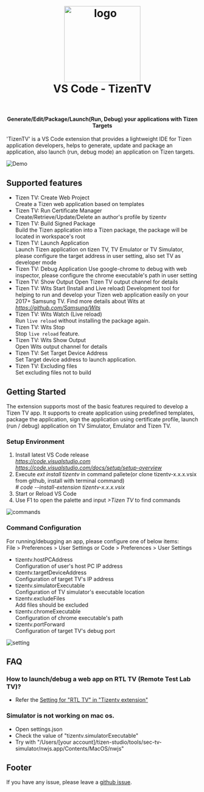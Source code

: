 <h1 align="center">
  <br>
    <img src="https://raw.githubusercontent.com/samsung/vscode-extension-tizentv/master/images/icon.png?branch=master" alt="logo" width="200">
  <br>
  VS Code - TizenTV
  <br>
  <br>
</h1>

<h4 align="center">Generate/Edit/Package/Launch(Run, Debug) your applications with Tizen Targets</h4>

'TizenTV' is a VS Code extension that provides a lightweight IDE for Tizen application developers, helps to generate, update and package an application, also launch (run, debug mode) an application on Tizen targets.

![Demo](https://raw.githubusercontent.com/samsung/vscode-extension-tizentv/master/images/demo.gif)

## Supported features

- Tizen TV: Create Web Project  
  Create a Tizen web application based on templates
- Tizen TV: Run Certificate Manager  
  Create/Retrieve/Update/Delete an author's profile by tizentv
- Tizen TV: Build Signed Package  
  Build the Tizen application into a Tizen package, the package will be located in workspace's root
- Tizen TV: Launch Application  
  Launch Tizen application on tizen TV, TV Emulator or TV Simulator, please configure the target address in user setting, also set TV as developer mode
- Tizen TV: Debug Application
  Use google-chrome to debug with web inspector, please configure the chrome executable's path in user setting
- Tizen TV: Show Output
  Open Tizen TV output channel for details
- Tizen TV: Wits Start (Install and Live reload)
  Development tool for helping to run and develop your Tizen web application easily on your 2017+ Samsung TV. Find more details about Wits at *https://github.com/Samsung/Wits*
- Tizen TV: Wits Watch (Live reload)  
  Run `live reload` without installing the package again.
- Tizen TV: Wits Stop  
  Stop `live reload` feature.
- Tizen TV: Wits Show Output  
  Open Wits output channel for details
- Tizen TV: Set Target Device Address  
  Set Target device address to launch application.
- Tizen TV: Excluding files  
  Set excluding files not to build

## Getting Started

The extension supports most of the basic features required to develop a Tizen TV app. It supports to create application using predefined templates, package the application, sign the application using certificate profile, launch (run / debug) application on TV Simulator, Emulator and Tizen TV.

### Setup Environment

1. Install latest VS Code release  
   *https://code.visualstudio.com*  
   *https://code.visualstudio.com/docs/setup/setup-overview*
2. Execute _ext install tizentv_ in command pallete(or clone tizentv-x.x.x.vsix from github, install with terminal command)  
   _# code --install-extension tizentv-x.x.x.vsix_
3. Start or Reload VS Code
4. Use F1 to open the palette and input _>Tizen TV_ to find commands

<p><img src="https://raw.githubusercontent.com/samsung/vscode-extension-tizentv/master/images/commands.png" alt="commands"></p>

### Command Configuration

For running/debugging an app, please configure one of below items:  
File > Preferences > User Settings or Code > Preferences > User Settings

- tizentv.hostPCAddress  
  Configuration of user's host PC IP address
- tizentv.targetDeviceAddress  
  Configuration of target TV's IP address
- tizentv.simulatorExecutable  
  Configuration of TV simulator's executable location
- tizentv.excludeFiles  
  Add files should be excluded
- tizentv.chromeExecutable  
  Configuration of chrome executable's path
- tizentv.portForward  
  Configuration of target TV's debug port

<p><img src="https://raw.githubusercontent.com/samsung/vscode-extension-tizentv/master/images/setting.png" alt="setting"></p>

## FAQ

### How to launch/debug a web app on RTL TV (Remote Test Lab TV)?

- Refer the [Setting for "RTL TV" in "Tizentv extension"](https://github.com/Samsung/vscode-extension-tizentv/wiki/Setting-for-%22RTL-TV%22-in-%22Tizentv-extension%22)

### Simulator is not working on mac os.

- Open settings.json
- Check the value of "tizentv.simulatorExecutable"
- Try with "/Users/[your account]/tizen-studio/tools/sec-tv-simulator/nwjs.app/Contents/MacOS/nwjs"

## Footer

If you have any issue, please leave a [github issue](https://github.com/Samsung/vscode-extension-tizentv/issues/new).

